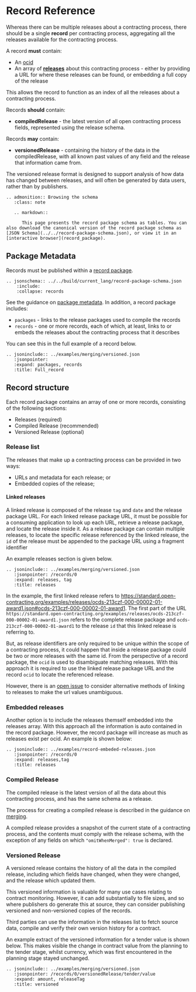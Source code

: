 # Record Reference

Whereas there can be multiple releases about a contracting process, there should be a single **record** per contracting process, aggregating all the releases available for the contracting process.

A record **must** contain:

* An [ocid](../identifiers/#ocid)
* An array of **[releases](#release)** about this contracting process - either by providing a URL for where these releases can be found, or embedding a full copy of the release

This allows the record to function as an index of all the releases about a contracting process.

Records **should** contain:

* **compiledRelease** - the latest version of all open contracting process fields, represented using the release schema.

Records **may** contain:

* **versionedRelease** - containing the history of the data in the compiledRelease, with all known past values of any field and the release that information came from. 

The versioned release format is designed to support analysis of how data has changed between releases, and will often be generated by data users, rather than by publishers.

```eval_rst
.. admonition:: Browsing the schema
   :class: note

   .. markdown::

      This page presents the record package schema as tables. You can also download the canonical version of the record package schema as [JSON Schema](../../record-package-schema.json), or view it in an [interactive browser](record_package).
```

## Package Metadata

Records must be published within a [record package](record_package).

```eval_rst
.. jsonschema:: ../../build/current_lang/record-package-schema.json
    :include:
    :collapse: records

```

See the guidance on [package metadata](../reference/#package-metadata). In addition, a record package includes:

* `packages` - links to the release packages used to compile the records
* `records` - one or more records, each of which, at least, links to or embeds the releases about the contracting process that it describes

You can see this in the full example of a record below.

```eval_rst
.. jsoninclude:: ../examples/merging/versioned.json
   :jsonpointer:
   :expand: packages, records
   :title: Full_record

```

## Record structure

Each record package contains an array of one or more records, consisting of the following sections:

* Releases (required)
* Compiled Release (recommended)
* Versioned Release (optional)

### Release list

The releases that make up a contracting process can be provided in two ways:

* URLs and metadata for each release; or
* Embedded copies of the release;

#### Linked releases

A linked release is composed of the release `tag` and `date` and the release package URL.
For each linked release package URL, it must be possible for a consuming application to look up each URL, retrieve a release package, and locate the release inside it.
As a release package can contain multiple releases, to locate the specific release referenced by the linked release, the `id` of the release must be appended to the package URL using a fragment identifier

An example releases section is given below.

```eval_rst
.. jsoninclude:: ../examples/merging/versioned.json
   :jsonpointer: /records/0
   :expand: releases, tag
   :title: releases

```

In the example, the first linked release refers to <https://standard.open-contracting.org/examples/releases/ocds-213czf-000-00002-01-award1.json#ocds-213czf-000-00002-01-award1>. The first part of the URL `https://standard.open-contracting.org/examples/releases/ocds-213czf-000-00002-01-award1.json` refers to the complete release package and `ocds-213czf-000-00002-01-award1` to the release `id` that this linked release is referring to.

But, as release identifiers are only required to be unique within the scope of a contracting process, it could happen that inside a release package could be two or more releases with the same id. From the perspective of a record package, the `ocid` is used to disambiguate matching releases. With this approach it is required to use the linked release package URL and the record `ocid` to locate the referenced release.

However, there is an [open issue](https://github.com/open-contracting/standard/issues/844) to consider alternative methods of linking to releases to make the url values unambiguous.

### Embedded releases

Another option is to include the releases themself embedded into the releases array. With this approach all the information is auto contained in the record package. However, the record package will increase as much as releases exist per ocid. An example is shown below:

```eval_rst
.. jsoninclude:: ../examples/record-embeded-releases.json
   :jsonpointer: /records/0
   :expand: releases,tag
   :title: releases

```

### Compiled Release

The compiled release is the latest version of all the data about this contracting process, and has the same schema as a release.

The process for creating a compiled release is described in the guidance on [merging](merging).

A compiled release provides a snapshot of the current state of a contracting process, and the contents must comply with the release schema, with the exception of any fields on which `"omitWhenMerged": true` is declared.

### Versioned Release

A versioned release contains the history of all the data in the compiled release, including which fields have changed, when they were changed, and the release which updated them.

This versioned information is valuable for many use cases relating to contract monitoring. However, it can add substantially to file sizes, and so where publishers do generate this at source, they can consider publishing versioned and non-versioned copies of the records.

Third parties can use the information in the releases list to fetch source data, compile and verify their own version history for a contract.

An example extract of the versioned information for a tender value is shown below. This makes visible the change in contract value from the planning to the tender stage, whilst currency, which was first encountered in the planning stage stayed unchanged.

```eval_rst
.. jsoninclude:: ../examples/merging/versioned.json
   :jsonpointer: /records/0/versionedRelease/tender/value
   :expand: amount, releaseTag
   :title: versioned

```
